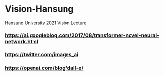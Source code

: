 # Vision-Hansung
Hansung University 2021 Vision Lecture

### https://ai.googleblog.com/2017/08/transformer-novel-neural-network.html

### https://twitter.com/images_ai

### https://openai.com/blog/dall-e/
